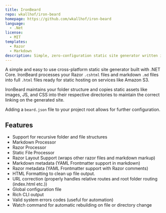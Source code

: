 ```yaml
---
title: IronBeard
repo: wkallhof/iron-beard
homepage: https://github.com/wkallhof/iron-beard
language:
  - .Net
license:
  - MIT
templates:
  - Razor
  - Markdown
description: Simple, zero-configuration static site generator written in .NET Core.
---
```


A simple and easy to use cross-platform static site generator built with .NET Core. IronBeard processes your Razor `.cshtml` files and markdown `.md` files into full `.html` files ready for static hosting on services like Amazon S3.

IronBeard maintains your folder structure and copies static assets like images, JS, and CSS into their respective directories to maintain the correct linking on the generated site.

Adding a `beard.json` file to your project root allows for further configuration.

## Features
- Support for recursive folder and file structures
- Markdown Processor
- Razor Processor
- Static File Processor
- Razor Layout Support (wraps other razor files and markdown markup)
- Markdown metadata (YAML Frontmatter support in markdown)
- Razor metadata (YAML Frontmatter support with Razor comments)
- HTML Formatting to clean up file output. 
- URL correction (properly handles relative routes and root folder routing (index.html etc.))
- Global configuration file
- Rich CLI output
- Valid system errors codes (useful for automation)
- Watch command for automatic rebuilding on file or directory change
